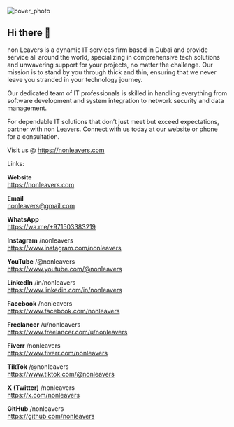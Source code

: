 ![cover_photo](https://github.com/user-attachments/assets/1e221ec0-c50a-4ee2-8b2c-852796d13301)


## Hi there 👋

non Leavers is a dynamic IT services firm based in Dubai and provide service all around the world, specializing in comprehensive tech solutions and unwavering support for your projects, no matter the challenge. Our mission is to stand by you through thick and thin, ensuring that we never leave you stranded in your technology journey.

Our dedicated team of IT professionals is skilled in handling everything from software development and system integration to network security and data management.

For dependable IT solutions that don’t just meet but exceed expectations, partner with non Leavers. Connect with us today at our website or phone for a consultation.

Visit us @ https://nonleavers.com


Links: 

   **Website**  
      https://nonleavers.com

   **Email**  
      nonleavers@gmail.com  

   **WhatsApp**  
      https://wa.me/+971503383219  

   **Instagram** /nonleavers    
      https://www.instagram.com/nonleavers  

   **YouTube** /@nonleavers  
      https://www.youtube.com/@nonleavers  

   **LinkedIn** /in/nonleavers  
      https://www.linkedin.com/in/nonleavers  

   **Facebook** /nonleavers  
      https://www.facebook.com/nonleavers  

   **Freelancer** /u/nonleavers  
      https://www.freelancer.com/u/nonleavers  

   **Fiverr** /nonleavers  
      https://www.fiverr.com/nonleavers  

   **TikTok** /@nonleavers  
      https://www.tiktok.com/@nonleavers  

   **X (Twitter)** /nonleavers  
      https://x.com/nonleavers  

   **GitHub** /nonleavers  
      https://github.com/nonleavers  

<!--
**nonleavers/nonleavers** is a ✨ _special_ ✨ repository because its `README.md` (this file) appears on your GitHub profile.

Here are some ideas to get you started:

- 🔭 I’m currently working on ...
- 🌱 I’m currently learning ...
- 👯 I’m looking to collaborate on ...
- 🤔 I’m looking for help with ...
- 💬 Ask me about ...
- 📫 How to reach me: ...
- 😄 Pronouns: ...
- ⚡ Fun fact: ...
-->
